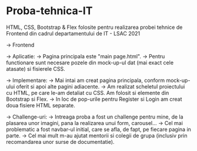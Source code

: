 # Proba-tehnica-IT
HTML, CSS, Bootstrap & Flex folosite pentru realizarea probei tehnice de Frontend din cadrul departamentului de IT - LSAC 2021

-> Frontend

-> Aplicatie:
  -> Pagina principala este "main page.html".
  -> Pentru functionare sunt necesare pozele din mock-up-ul dat (mai exact cele atasate) si fisierele CSS.

-> Implementare:
  -> Mai intai am creat pagina principala, conform mock-up-ului oferit si apoi alte pagini adiacente.
  -> Am realizat scheletul proiectului cu HTML, pe care le-am detaliat cu CSS. Am folosit si elemente din Bootstrap si Flex.
  -> In loc de pop-urile pentru Register si Login am creat doua fisiere HTML separate.
  
-> Challenge-uri:
  -> Intreaga proba a fost un challenge pentru mine, de la plasarea unor imagini, pana la realizarea unui form, carousel...
  -> Cel mai problematic a fost navbar-ul initial, care se afla, de fapt, pe fiecare pagina in parte.
  -> Cel mai mult m-au ajutat mentorii si colegii de grupa (inclusiv prin recomandarea unor surse de documentatie).

